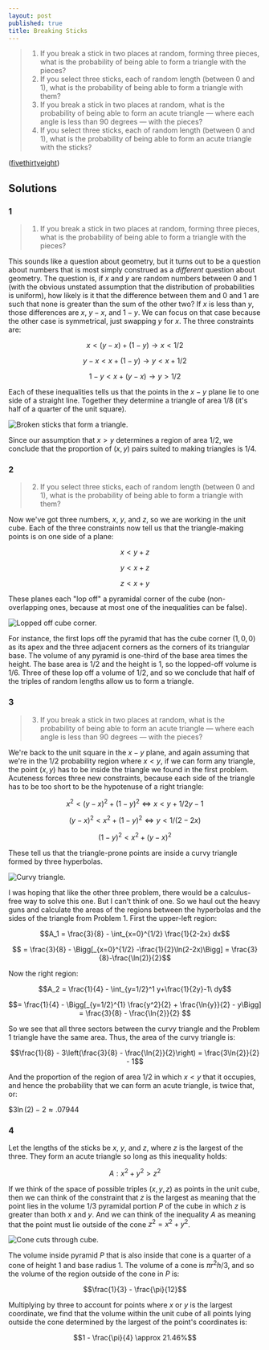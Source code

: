 ```yaml
---
layout: post
published: true
title: Breaking Sticks
---
```


>1. If you break a stick in two places at random, forming three pieces, what is the probability of being able to form a triangle with the pieces?
>2. If you select three sticks, each of random length (between 0 and 1), what is the probability of being able to form a triangle with them?
>3. If you break a stick in two places at random, what is the probability of being able to form an acute triangle — where each angle is less than 90 degrees — with the pieces?
>4. If you select three sticks, each of random length (between 0 and 1), what is the probability of being able to form an acute triangle with the sticks?

<!--more-->

([fivethirtyeight](https://fivethirtyeight.com/features/will-you-be-a-ghostbuster-or-a-world-destroyer/))

## Solutions

### 1

>1. If you break a stick in two places at random, forming three pieces, what is the probability of being able to form a triangle with the pieces?

This sounds like a question about geometry, but it turns out to be a question about numbers that is most simply construed as a _different_ question about geometry. The question is, if $x$ and $y$ are random numbers between $0$ and $1$ (with the obvious unstated assumption that the distribution of probabilities is uniform), how likely is it that the difference between them and $0$ and $1$ are such that none is greater than the sum of the other two? If $x$ is less than $y$, those differences are $x$, $y-x$, and $1-y$. We can focus on that case because the other case is symmetrical, just swapping $y$ for $x$. The three constraints are:

$$ x < (y-x) + (1-y) \rightarrow x < 1/2$$

$$ y-x < x + (1-y) \rightarrow y < x+1/2$$

$$ 1-y < x+ (y-x) \rightarrow y > 1/2$$

Each of these inequalities tells us that the points in the $x-y$ plane lie to one side of a straight line. Together they determine a triangle of area $1/8$ (it's half of a quarter of the unit square). 

![Broken sticks that form a triangle.](/img/BrokenSticks1.png)

Since our assumption that $x>y$ determines a region of area $1/2$, we conclude that the proportion of $(x,y)$ pairs suited to making triangles is $1/4$.

### 2

>2. If you select three sticks, each of random length (between 0 and 1), what is the probability of being able to form a triangle with them?

Now we've got three numbers, $x$, $y$, and $z$, so we are working in the unit cube. Each of the three constraints now tell us that the triangle-making points is on one side of a plane:

$$ x < y+z$$

$$ y < x+z$$

$$ z < x+ y$$

These planes each "lop off" a pyramidal corner of the cube (non-overlapping ones, because at most one of the inequalities can be false). 

![Lopped off cube corner.](/img/BrokenSticks2.png)

For instance, the first lops off the pyramid that has the cube corner $(1,0,0)$ as its apex and the three adjacent corners as the corners of its triangular base. The volume of any pyramid is one-third of the base area times the height.  The base area is $1/2$ and the height is $1$, so the lopped-off volume is $1/6$. Three of these lop off a volume of $1/2$, and so we conclude that half of the triples of random lengths allow us to form a triangle.

### 3

>3. If you break a stick in two places at random, what is the probability of being able to form an acute triangle — where each angle is less than 90 degrees — with the pieces?

We're back to the unit square in the $x-y$ plane, and again assuming that we're in the $1/2$ probability region where $x<y$, if we can form any triangle, the point $(x,y)$ has to be inside the triangle we found in the first problem. Acuteness forces three new constraints, because each side of the triangle has to be too short to be the hypotenuse of a right triangle:

$$x^2 < (y-x)^2 + (1-y)^2 \Longleftrightarrow x < y + 1/2y -1$$

$$(y-x)^2 < x^2 + (1-y)^2 \Longleftrightarrow y < 1/(2-2x) $$

$$(1-y)^2 < x^2 + (y-x)^2$$

These tell us that the triangle-prone points are inside a curvy triangle formed by three hyperbolas.

![Curvy triangle.](/img/BrokenSticks3.png)

I was hoping that like the other three problem, there would be a calculus-free way to solve this one. But I can't think of one. So we haul out the heavy guns and calculate the areas of the regions between the hyperbolas and the sides of the triangle from Problem 1. First the upper-left region:

$$A_1 = \frac{3}{8} - \int_{x=0}^{1/2} \frac{1}{2-2x} dx$$

$$ = \frac{3}{8} - \Bigg[_{x=0}^{1/2} -\frac{1}{2}\ln(2-2x)\Bigg]
= \frac{3}{8}-\frac{\ln(2)}{2}$$

Now the right region:

$$A_2 = \frac{1}{4} - \int_{y=1/2}^1 y+\frac{1}{2y}-1\ dy$$

$$= \frac{1}{4} - \Bigg[_{y=1/2}^{1} \frac{y^2}{2} + \frac{\ln{y}}{2} - y\Bigg]
= \frac{3}{8} -  \frac{\ln{2}}{2}
$$

So we see that all three sectors between the curvy triangle and the Problem 1 triangle have the same area. Thus, the area of the curvy triangle is:

$$\frac{1}{8} - 3\left(\frac{3}{8} -  \frac{\ln{2}}{2}\right) = \frac{3\ln{2}}{2} - 1$$

And the proportion of the region of area $1/2$ in which $x<y$ that it occupies, and hence the probability that we can form an acute triangle, is twice that, or:

$$3\ln(2)-2 \approx .07944$

### 4

Let the lengths of the sticks be $x$, $y$, and $z$, where $z$ is the largest of the three. They form an acute triangle so long as this inequality holds:

$$A: x^2 + y^2 > z^2$$

If we think of the space of possible triples $(x, y, z)$ as points in the unit cube, then we can think of the constraint that $z$ is the largest as meaning that the point lies in the volume $1/3$ pyramidal portion $P$ of the cube in which $z$ is greater than both $x$ and $y$. And we can think of the inequality $A$ as meaning that the point must lie outside of the cone $z^2=x^2+y^2$.

![Cone cuts through cube.](\img\BrokenSticks4.png)

The volume inside pyramid $P$ that is also inside that cone is a quarter of a cone of height $1$ and base radius $1$. The volume of a cone is $\pi r^2 h/3$, and so the volume of the region outside of the cone in $P$ is:

$$\frac{1}{3} - \frac{\pi}{12}$$

Multiplying by three to account for points where $x$ or $y$ is the largest coordinate, we find that the volume within the unit cube of all points lying outside the cone determined by the largest of the point's coordinates is:

$$1 - \frac{\pi}{4} \approx 21.46%$$

<br>
